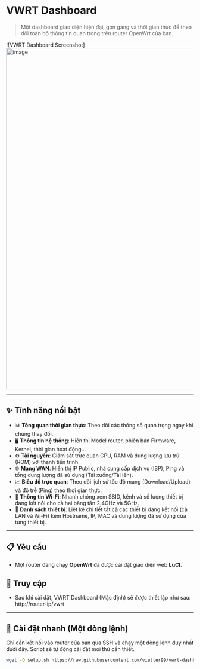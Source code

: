 # VWRT Dashboard

> Một dashboard giao diện hiện đại, gọn gàng và thời gian thực để theo dõi toàn bộ thông tin quan trọng trên router OpenWrt của bạn.

![VWRT Dashboard Screenshot]<img width="826" height="913" alt="image" src="https://github.com/user-attachments/assets/f9ed6ad7-f650-42c9-bec2-0b216067f624" />


---

## ✨ Tính năng nổi bật

* 📊 **Tổng quan thời gian thực**: Theo dõi các thông số quan trọng ngay khi chúng thay đổi.
* 🖥️ **Thông tin hệ thống**: Hiển thị Model router, phiên bản Firmware, Kernel, thời gian hoạt động...
* ⚙️ **Tài nguyên**: Giám sát trực quan CPU, RAM và dung lượng lưu trữ (ROM) với thanh tiến trình.
* 🌐 **Mạng WAN**: Hiển thị IP Public, nhà cung cấp dịch vụ (ISP), Ping và tổng dung lượng đã sử dụng (Tải xuống/Tải lên).
* 📈 **Biểu đồ trực quan**: Theo dõi lịch sử tốc độ mạng (Download/Upload) và độ trễ (Ping) theo thời gian thực.
* 📶 **Thông tin Wi-Fi**: Nhanh chóng xem SSID, kênh và số lượng thiết bị đang kết nối cho cả hai băng tần 2.4GHz và 5GHz.
* 📱 **Danh sách thiết bị**: Liệt kê chi tiết tất cả các thiết bị đang kết nối (cả LAN và Wi-Fi) kèm Hostname, IP, MAC và dung lượng đã sử dụng của từng thiết bị.

---

## 📋 Yêu cầu

* Một router đang chạy **OpenWrt** đã được cài đặt giao diện web **LuCI**.

## 🔑 Truy cập

* Sau khi cài đặt, VWRT Dashboard (Mặc định) sẽ được thiết lập như sau:
http://router-ip/vwrt
---

## 🚀 Cài đặt nhanh (Một dòng lệnh)

Chỉ cần kết nối vào router của bạn qua SSH và chạy một dòng lệnh duy nhất dưới đây. Script sẽ tự động cài đặt mọi thứ cần thiết.

```sh
wget -O setup.sh https://raw.githubusercontent.com/vietter99/vwrt-dashboard/main/setup_dashboard.sh && chmod +x setup.sh && ./setup.sh
